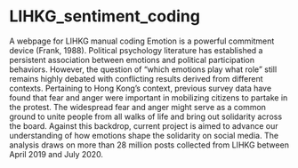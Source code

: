 # LIHKG_sentiment_coding
A webpage for LIHKG manual coding
Emotion is a powerful commitment device (Frank, 1988). Political psychology literature has established a persistent association between emotions and political participation behaviors. However, the question of “which emotions play what role” still remains highly debated with conflicting results derived from different contexts. Pertaining to Hong Kong’s context, previous survey data have found that fear and anger were important in mobilizing citizens to partake in the protest. The widespread fear and anger might serve as a common ground to unite people from all walks of life and bring out solidarity across the board. Against this backdrop, current project is aimed to advance our understanding of how emotions shape the solidarity on social media. The analysis draws on more than 28 million posts collected from LIHKG between April 2019 and July 2020.
